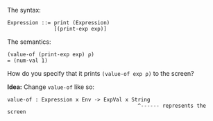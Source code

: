 The syntax:

```
Expression ::= print (Expression)
               [(print-exp exp)]
```

The semantics:

```
(value-of (print-exp exp) ρ)
= (num-val 1)
```

How do you specify that it prints `(value-of exp ρ)` to the screen?

**Idea:** Change `value-of` like so:

```
value-of : Expression x Env -> ExpVal x String
                                          ^------ represents the screen
```
